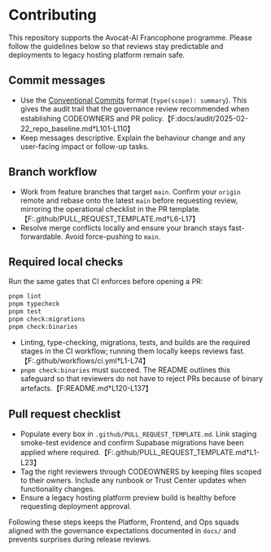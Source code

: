 # Contributing

This repository supports the Avocat-AI Francophone programme. Please follow the guidelines below so that reviews stay predictable and deployments to legacy hosting platform remain safe.

## Commit messages
- Use the [Conventional Commits](https://www.conventionalcommits.org/) format (`type(scope): summary`). This gives the audit trail that the governance review recommended when establishing CODEOWNERS and PR policy.【F:docs/audit/2025-02-22_repo_baseline.md†L101-L110】
- Keep messages descriptive. Explain the behaviour change and any user-facing impact or follow-up tasks.

## Branch workflow
- Work from feature branches that target `main`. Confirm your `origin` remote and rebase onto the latest `main` before requesting review, mirroring the operational checklist in the PR template.【F:.github/PULL_REQUEST_TEMPLATE.md†L6-L17】
- Resolve merge conflicts locally and ensure your branch stays fast-forwardable. Avoid force-pushing to `main`.

## Required local checks
Run the same gates that CI enforces before opening a PR:

```bash
pnpm lint
pnpm typecheck
pnpm test
pnpm check:migrations
pnpm check:binaries
```

- Linting, type-checking, migrations, tests, and builds are the required stages in the CI workflow; running them locally keeps reviews fast.【F:.github/workflows/ci.yml†L1-L74】
- `pnpm check:binaries` must succeed. The README outlines this safeguard so that reviewers do not have to reject PRs because of binary artefacts.【F:README.md†L120-L137】

## Pull request checklist
- Populate every box in `.github/PULL_REQUEST_TEMPLATE.md`. Link staging smoke-test evidence and confirm Supabase migrations have been applied where required.【F:.github/PULL_REQUEST_TEMPLATE.md†L1-L23】
- Tag the right reviewers through CODEOWNERS by keeping files scoped to their owners. Include any runbook or Trust Center updates when functionality changes.
- Ensure a legacy hosting platform preview build is healthy before requesting deployment approval.

Following these steps keeps the Platform, Frontend, and Ops squads aligned with the governance expectations documented in `docs/` and prevents surprises during release reviews.
